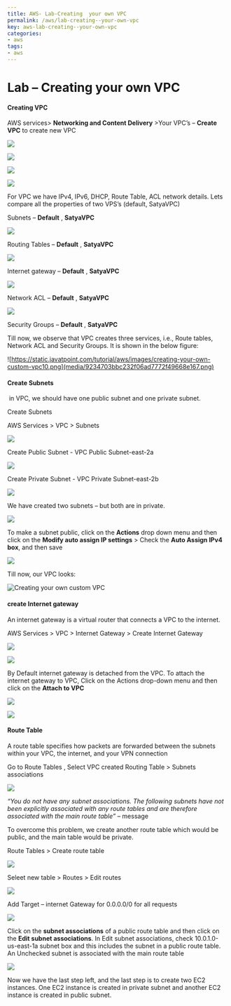 ```yaml
---
title: AWS- Lab-Creating  your own VPC
permalink: /aws/lab-creating--your-own-vpc
key: aws-lab-creating--your-own-vpc
categories:
- aws
tags:
- aws
---
```


Lab – Creating your own VPC
===========================

#### Creating VPC

AWS services\> **Networking and Content Delivery** \>Your VPC’s – **Create
VPC** to create new VPC

![](media/2360e3b417f25fb7c0b2af90aab94959.png)

![](media/b7a863cd80c0c4fd9f3714d154dcd56b.png)

![](media/faa5c43e048fee69dfd23e4a1e7dbf58.png)

![](media/9783c5ff886f102e5608f6b9ad7d06f7.png)

For VPC we have IPv4, IPv6, DHCP, Route Table, ACL network details. Lets compare
all the properties of two VPS’s (default, SatyaVPC)

Subnets – **Default** , **SatyaVPC**

![](media/79920ff7795f80f6493813d20fd49f10.png)

Routing Tables – **Default** , **SatyaVPC**

![](media/98c5f83748bbfe528771966d6abaf9b2.png)

Internet gateway – **Default** , **SatyaVPC**

![](media/26a052a32e8782ab9abe3097f4041d3d.png)

Network ACL – **Default** , **SatyaVPC**

![](media/59e3876107bc94eb163e8c0c7e8ca28f.png)

Security Groups – **Default** , **SatyaVPC**

Till now, we observe that VPC creates three services, i.e., Route tables,
Network ACL and Security Groups. It is shown in the below figure:

![https://static.javatpoint.com/tutorial/aws/images/creating-your-own-custom-vpc10.png](media/9234703bbc232f06ad7772f49668e167.png)

#### Create Subnets

 in VPC, we should have one public subnet and one private subnet.

Create Subnets

AWS Services \> VPC \> Subnets

![](media/add3afd7d266981bebd250581795badf.png)

Create Public Subnet - VPC Public Subnet-east-2a

![](media/7e71f05034f79101b320f9d4182436d8.png)

Create Private Subnet - VPC Private Subnet-east-2b

![](media/6fad692104ffdd2fb7a1a0074046c9b6.png)

We have created two subnets – but both are in private.

![](media/7729417fd207bffff67057b49029ad7e.png)

To make a subnet public, click on the **Actions** drop down menu and then click
on the **Modify auto assign IP settings** \> Check the **Auto Assign IPv4 box**,
and then save

![](media/ad0d8c82575bb64d589ae2ba90a7792e.png)

Till now, our VPC looks:

![Creating your own custom VPC](media/3ea24a597d998d20ae1454e5e412344c.png)

#### create Internet gateway

An internet gateway is a virtual router that connects a VPC to the internet.

AWS Services \> VPC \> Internet Gateway \> Create Internet Gateway

![](media/451925136ca96acbfe02ec5e02f0d5e2.png)

![](media/bdd66cb49af9b70d501d12421cc8b5fd.png)

By Default internet gateway is detached from the VPC. To attach the internet
gateway to VPC, Click on the Actions drop-down menu and then click on
the **Attach to VPC**

![](media/5148e3970ab1213c281c6630f528800f.png)

![](media/1478f0ad8e38736b337b8974abc4a9e3.png)

#### Route Table

A route table specifies how packets are forwarded between the subnets within
your VPC, the internet, and your VPN connection

Go to Route Tables , Select VPC created Routing Table \> Subnets associations

![](media/df1aeed85d755df1527ac5595116de64.png)

*“You do not have any subnet associations. The following subnets have not been
explicitly associated with any route tables and are therefore associated with
the main route table”* – message

To overcome this problem, we create another route table which would be public,
and the main table would be private.

Route Tables \> Create route table

![](media/d6b8ce94f024df876201c87d51801bc3.png)

Seleet new table \> Routes \> Edit routes

![](media/a06ef5f2886a69a32f81c4862bdc79bc.png)

Add Target – internet Gateway for 0.0.0.0/0 for all requests

![](media/e3a063a9dfe386dfa711e734d0509516.png)

Click on the **subnet associations** of a public route table and then click on
the **Edit subnet associations**. In Edit subnet associations, check
10.0.1.0-us-east-1a subnet box and this includes the subnet in a public route
table. An Unchecked subnet is associated with the main route table

![](media/824ddb44e3fda6deadf973850c9b07fe.png)

Now we have the last step left, and the last step is to create two EC2
instances. One EC2 instance is created in private subnet and another EC2
instance is created in public subnet.
